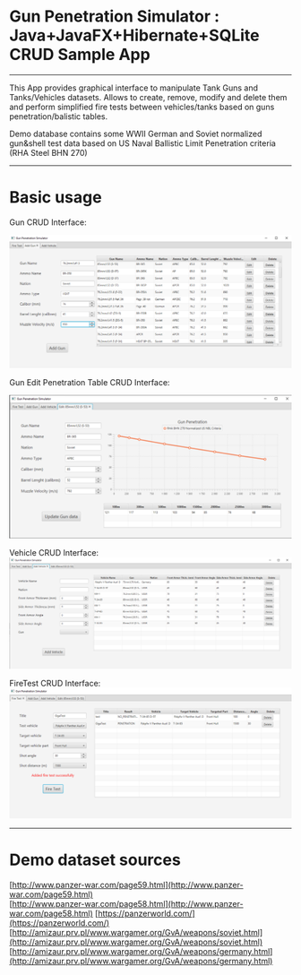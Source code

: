 #  Gun Penetration Simulator : Java+JavaFX+Hibernate+SQLite CRUD Sample App

<hr>


This App provides graphical interface to manipulate Tank Guns and Tanks/Vehicles datasets. Allows to create, remove, modify and delete them and perform simplified fire tests between vehicles/tanks based on guns penetration/balistic tables.

Demo database contains some WWII German and Soviet normalized gun&shell test data based on US Naval Ballistic Limit Penetration criteria (RHA Steel BHN 270)

<hr>

# Basic usage
 Gun CRUD Interface:
 
 ![](./readme/1.png)

 Gun Edit Penetration Table CRUD Interface:
 
  ![](./readme/2.png)
 
 Vehicle CRUD Interface:
 ![](./readme/3.png)
 
 FireTest CRUD Interface:
 ![](./readme/4.png)
 

<hr>

# Demo dataset sources
[http://www.panzer-war.com/page59.html](http://www.panzer-war.com/page59.html)  
[http://www.panzer-war.com/page58.html](http://www.panzer-war.com/page58.html)
[https://panzerworld.com/](https://panzerworld.com/)  
[http://amizaur.prv.pl/www.wargamer.org/GvA/weapons/soviet.html](http://amizaur.prv.pl/www.wargamer.org/GvA/weapons/soviet.html)  
[http://amizaur.prv.pl/www.wargamer.org/GvA/weapons/germany.html](http://amizaur.prv.pl/www.wargamer.org/GvA/weapons/germany.html)
